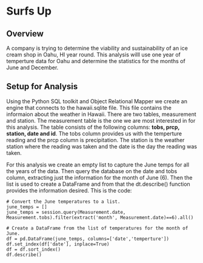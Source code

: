 # Surfs Up
## Overview
A company is trying to determine the viability and sustainability of an ice cream shop in Oahu, HI year round.  This analysis willl use one year of temperture data for Oahu and determine the statistics for the months of June and December.

## Setup for Analysis
Using the Python SQL toolkit and Object Relational Mapper we create an engine that connects to the hawaii.sqlite file.  This file contains the informaion about the weather in Hawaii.  There are two tables, measurement and station.  The measurement table is the one we are most interested in for this analysis.  The table consists of the following columns: __tobs, prcp, station, date and id__.  The tobs column provides us with the temperture reading and the prcp column is precipitation.  The station is the weather station where the reading was taken and the date is the day the reading was taken.  

For this analysis we create an empty list to capture the June temps for all the years of the data.  Then query the database on the date and tobs column, extracting just the information for the month of June (6).  Then the list is used to create a DataFrame and from that the dt.describe() function provides the information desired.  This is the code:
<br>
```
# Convert the June temperatures to a list.
june_temps = []
june_temps = session.query(Measurement.date, Measurement.tobs).filter(extract('month', Measurement.date)==6).all()

# Create a DataFrame from the list of temperatures for the month of June. 
df = pd.DataFrame(june_temps, columns=['date','temperture'])
df.set_index(df['date'], inplace=True)
df = df.sort_index()
df.describe()
```
<br>



